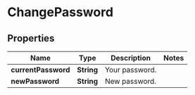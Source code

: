 

# ChangePassword


## Properties

| Name | Type | Description | Notes |
|------------ | ------------- | ------------- | -------------|
|**currentPassword** | **String** | Your password. |  |
|**newPassword** | **String** | New password. |  |



